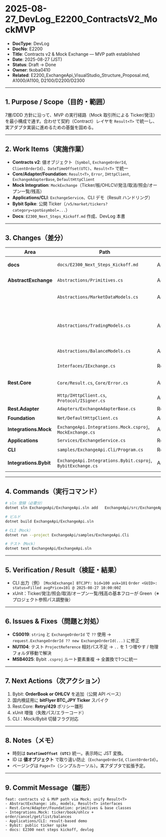 # 2025-08-27_DevLog_E2200_ContractsV2_MockMVP

- **DocType**: DevLog
- **DocNo**: E2200
- **Title**: Contracts v2 & Mock Exchange — MVP path established
- **Date**: 2025-08-27 (JST)
- **Status**: Draft → Done
- **Owner**: tkoba0410
- **Related**: E2200_ExchangeApi_VisualStudio_Structure_Proposal.md, A1000/A1100, D2100/D2200/D2300

---

## 1. Purpose / Scope（目的・範囲）
7層/DDD 方針に沿って、MVP の実行経路（Mock 取引所による Ticker/発注）を最小構成で通す。合わせて契約（Contract）レイヤを `Result<T>` で統一し、実アダプタ実装に進めるための基盤を固める。

---

## 2. Work Items（実施作業）
- **Contracts v2**: 値オブジェクト（`Symbol`, `ExchangeOrderId`, `ClientOrderId`）、`DateTimeOffset(UTC)`、`Result<T>` で統一
- **Core/Adapter/Foundation**: `Result<T>`, `Error`, `IHttpClient`, `ExchangeAdapterBase`, `DefaultHttpClient`
- **Mock Integration**: `MockExchange`（Ticker/板/OHLCV/発注/取消/照会/オープン一覧/残高）
- **Applications/CLI**: `ExchangeService`、CLI デモ（Result ハンドリング）
- **Bybit Spike**: 公開 Ticker（`/v5/market/tickers?category=spot&symbol=...`）
- **Docs**: `E2300_Next_Steps_Kickoff.md` 作成、DevLog 本書

---

## 3. Changes（差分）
| Area | Path | Type | Notes |
|---|---|---|---|
| **docs** | `docs/E2300_Next_Steps_Kickoff.md` | Add | 次段階キックオフ概要 |
| **AbstractExchange** | `Abstractions/Primitives.cs` | Add/Replace | ID型・enum・`Precision` |
|  | `Abstractions/MarketDataModels.cs` | Add/Replace | `Ticker`, `OrderBook`, `Ohlcv`, `OhlcvInterval` |
|  | `Abstractions/TradingModels.cs` | Add/Replace | `PlaceOrderRequest`, `OrderRef`, `OrderSnapshot`, `CancelOrderRequest`, `GetOrderRequest`, `Page<T>` |
|  | `Abstractions/BalanceModels.cs` | Add/Replace | `Balance`, `AccountInfo` |
|  | `Interfaces/IExchange.cs` | Replace | **`Result<T>` 戻り値へ統一** |
| **Rest.Core** | `Core/Result.cs`, `Core/Error.cs` | Add | 成功/失敗ハンドリング基盤 |
|  | `Http/IHttpClient.cs`, `Protocol/ISigner.cs` | Add | HTTP/署名抽象 |
| **Rest.Adapter** | `Adapters/ExchangeAdapterBase.cs` | Replace | `Result<T>` 版抽象 |
| **Foundation** | `Net/DefaultHttpClient.cs` | Add | `HttpClient` ラッパ |
| **Integrations.Mock** | `ExchangeApi.Integrations.Mock.csproj`, `MockExchange.cs` | Add | 最小実装 |
| **Applications** | `Services/ExchangeService.cs` | Replace | `Result<T>` 版委譲 |
| **CLI** | `samples/ExchangeApi.Cli/Program.cs` | Replace | デモ（Result表示） |
| **Integrations.Bybit** | `ExchangeApi.Integrations.Bybit.csproj`, `BybitExchange.cs` | Add/Fix | 公開 Ticker スパイク / XML ルート修正 |

---

## 4. Commands（実行コマンド）
```bash
# sln 登録（必要分）
dotnet sln ExchangeApi/ExchangeApi.sln add   ExchangeApi/src/ExchangeApi.Integrations.Mock/ExchangeApi.Integrations.Mock.csproj   ExchangeApi/src/ExchangeApi.Integrations.Bybit/ExchangeApi.Integrations.Bybit.csproj

# ビルド
dotnet build ExchangeApi/ExchangeApi.sln

# CLI（Mock）
dotnet run --project ExchangeApi/samples/ExchangeApi.Cli

# テスト（Mock）
dotnet test ExchangeApi/ExchangeApi.sln
```

---

## 5. Verification / Result（検証・結果）
- CLI 出力（例）  `[MockExchange] BTCJPY: bid=100 ask=101`  `Order <GUID>: status=Filled avgPrice=101 @ 2025-08-27 10:00:00Z`
- xUnit：Ticker/発注/照会/取消/オープン一覧/残高の基本フローが Green（※プロジェクト参照パス調整後）

---

## 6. Issues & Fixes（問題と対処）
- **CS0019**: `string` と `ExchangeOrderId` で `??` 使用 → `request.ExchangeOrderId ?? new ExchangeOrderId(...)` に修正
- **NU1104**: テスト `ProjectReference` 相対パス不足 → `..` を 1 つ増やす / 物理フォルダ移動で解決
- **MSB4025**: Bybit `.csproj` ルート要素重複 → 全置換で1つに統一

---

## 7. Next Actions（次アクション）
1. Bybit: **OrderBook or OHLCV** を追加（公開 API ベース）
2. 国内検証用に **bitFlyer BTC_JPY Ticker** スパイク
3. Rest.Core: **Retry/429** ポリシー雛形
4. xUnit 増強（失敗パス/エラーコード）
5. CLI：Mock/Bybit 切替フラグ対応

---

## 8. Notes（メモ）
- 時刻は **`DateTimeOffset (UTC)`** 統一。表示時に JST 変換。
- ID は **値オブジェクト** で取り違い防止（`ExchangeOrderId`, `ClientOrderId`）。
- ページングは `Page<T>`（シンプルカーソル）。実アダプタで拡張予定。

---

## 9. Commit Message（雛形）
```
feat: contracts v2 & MVP path via Mock; unify Result<T>
- AbstractExchange: ids, models, Result<T> interfaces
- Rest.Core/Adapter/Foundation: primitives & base classes
- Integrations.Mock: ticker/book/ohlcv + order/cancel/get/list/balances
- Applications/CLI: result-based demo
- Bybit: public ticker spike
- docs: E2300 next steps kickoff, devlog
```